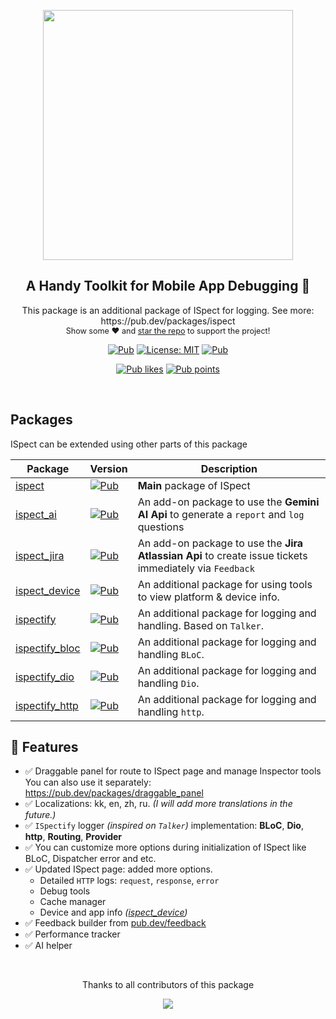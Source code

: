 
<!----------------------------
----------Logo & Title--------
------------------------------>
<div align="center">
<p align="center">
    <a href="https://github.com/yelmuratoff/ispect" align="center">
        <img src="https://github.com/yelmuratoff/packages_assets/blob/main/assets/ispect/ispect.png?raw=true" width="400px">
    </a>
</p>
</div>

<h2 align="center"> A Handy Toolkit for Mobile App Debugging 🚀 </h2>

<p align="center">
This package is an additional package of ISpect for logging.
See more: https://pub.dev/packages/ispect

   <br>
   <span style="font-size: 0.9em"> Show some ❤️ and <a href="https://github.com/yelmuratoff/ispect.git">star the repo</a> to support the project! </span>
</p>

<!----------------------------
-------------Badges-----------
------------------------------>

<p align="center">
  <a href="https://pub.dev/packages/ispect"><img src="https://img.shields.io/pub/v/ispect.svg" alt="Pub"></a>
  <a href="https://opensource.org/licenses/MIT"><img src="https://img.shields.io/badge/license-MIT-blue.svg" alt="License: MIT"></a>
  <a href="https://github.com/yelmuratoff/ispect"><img src="https://img.shields.io/github/stars/yelmuratoff/ispect?style=social" alt="Pub"></a>
</p>
<p align="center">
  <a href="https://pub.dev/packages/ispect/score"><img src="https://img.shields.io/pub/likes/ispect?logo=flutter" alt="Pub likes"></a>
  <a href="https://pub.dev/packages/ispect/score"><img src="https://img.shields.io/pub/points/ispect?logo=flutter" alt="Pub points"></a>
</p>

<br>

<!----------------------------
--------Other packages--------
------------------------------>

## Packages
ISpect can be extended using other parts of this package <br>

| Package | Version | Description | 
| ------------------------------------------------------------ | ------------------------------------------------------------ | ------------------------------------------------------------ |
| [ispect](https://github.com/yelmuratoff/ispect/tree/main/packages/ispect) | [![Pub](https://img.shields.io/pub/v/ispect.svg?style=flat-square)](https://pub.dev/packages/ispect) | **Main** package of ISpect |
| [ispect_ai](https://github.com/yelmuratoff/ispect/tree/main/packages/ispect_ai) | [![Pub](https://img.shields.io/pub/v/ispect_ai.svg)](https://pub.dev/packages/ispect_ai) | An add-on package to use the **Gemini AI Api** to generate a `report` and `log` questions |
| [ispect_jira](https://github.com/yelmuratoff/ispect/tree/main/packages/ispect_jira) | [![Pub](https://img.shields.io/pub/v/ispect_jira.svg)](https://pub.dev/packages/ispect_jira) | An add-on package to use the **Jira Atlassian Api** to create issue tickets immediately via `Feedback` |
| [ispect_device](https://github.com/yelmuratoff/ispect/tree/main/packages/ispect_device) | [![Pub](https://img.shields.io/pub/v/ispect_device.svg)](https://pub.dev/packages/ispect_device) | An additional package for using tools to view platform & device info. |
| [ispectify](https://github.com/yelmuratoff/ispect/tree/main/packages/ispectify) | [![Pub](https://img.shields.io/pub/v/ispectify.svg)](https://pub.dev/packages/ispectify) | An additional package for logging and handling. Based on `Talker`. |
| [ispectify_bloc](https://github.com/yelmuratoff/ispect/tree/main/packages/ispectify_bloc) | [![Pub](https://img.shields.io/pub/v/ispectify_bloc.svg)](https://pub.dev/packages/ispectify_bloc) | An additional package for logging and handling `BLoC`. |
| [ispectify_dio](https://github.com/yelmuratoff/ispect/tree/main/packages/ispectify_dio) | [![Pub](https://img.shields.io/pub/v/ispectify_dio.svg)](https://pub.dev/packages/ispectify_dio) | An additional package for logging and handling `Dio`. |
| [ispectify_http](https://github.com/yelmuratoff/ispect/tree/main/packages/ispectify_http) | [![Pub](https://img.shields.io/pub/v/ispectify_http.svg)](https://pub.dev/packages/ispectify_http) | An additional package for logging and handling `http`. |

<!----------------------------
-----------Features-----------
------------------------------>

## 📌 Features

- ✅ Draggable panel for route to ISpect page and manage Inspector tools
You can also use it separately: https://pub.dev/packages/draggable_panel
- ✅ Localizations: kk, en, zh, ru. *(I will add more translations in the future.)*
- ✅ `ISpectify` logger *(inspired on `Talker`)* implementation: **BLoC**, **Dio**, **http**, **Routing**, **Provider**
- ✅ You can customize more options during initialization of ISpect like BLoC, Dispatcher error and etc.
- ✅ Updated ISpect page: added more options.
   - Detailed `HTTP` logs: `request`, `response`, `error`
   - Debug tools
   - Cache manager
   - Device and app info *([ispect_device](https://pub.dev/packages/ispect_device))*
- ✅ Feedback builder from [pub.dev/feedback](https://pub.dev/packages/feedback)
- ✅ Performance tracker
- ✅ AI helper


<br>
<div align="center" >
  <p>Thanks to all contributors of this package</p>
  <a href="https://github.com/yelmuratoff/ispect/graphs/contributors">
    <img src="https://contrib.rocks/image?repo=K1yoshiSho/ispect" />
  </a>
</div>
<br>